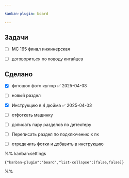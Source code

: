 ```yaml
---

kanban-plugin: board

---
```


## Задачи

- [ ] MC 165 финал инжинерская
- [ ] договориться по поводу китайцев


## Сделано

- [x] фотошоп фото купюр ✅ 2025-04-03
- [ ] новый раздел
- [x] Инструкцию в 4 дюйма ✅ 2025-04-03
- [ ] отфоткать машинку
- [ ] дописать пару разделов по детектеру
- [ ] Переписать раздел по подключению к пк
- [ ] отредачить фотки и добавить в инструкцию




%% kanban:settings
```
{"kanban-plugin":"board","list-collapse":[false,false]}
```
%%